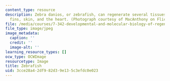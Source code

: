 ```yaml
---
content_type: resource
description: Zebra danios, or zebrafish, can regenerate several tissues, including
  fins, skin, and the heart. (Photograph courtesy of MacAnthony on Flickr.)
file: /media/courses/7-342-developmental-and-molecular-biology-of-regeneration-spring-2008/3cce28a42df982d39e135c3efdc0e023_chp_zebrafish.jpg
file_type: image/jpeg
image_metadata:
  caption: ''
  credit: ''
  image-alt: ''
learning_resource_types: []
ocw_type: OCWImage
resourcetype: Image
title: Zebrafish
uid: 3cce28a4-2df9-82d3-9e13-5c3efdc0e023
---
```

